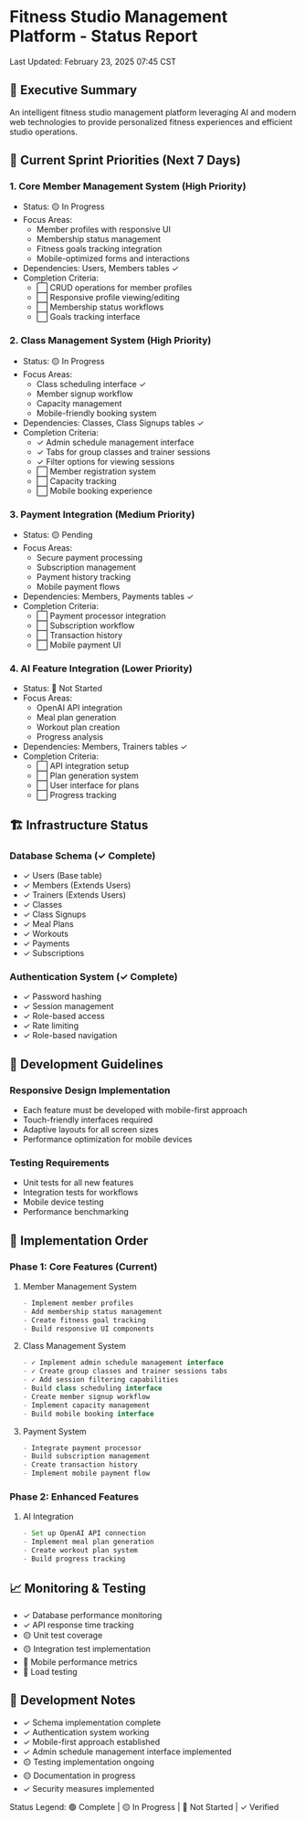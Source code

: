 # Fitness Studio Management Platform - Status Report
Last Updated: February 23, 2025 07:45 CST

## 🎯 Executive Summary
An intelligent fitness studio management platform leveraging AI and modern web technologies to provide personalized fitness experiences and efficient studio operations.

## 🚨 Current Sprint Priorities (Next 7 Days)

### 1. Core Member Management System (High Priority)
- Status: 🟡 In Progress
- Focus Areas:
  - Member profiles with responsive UI
  - Membership status management
  - Fitness goals tracking integration
  - Mobile-optimized forms and interactions
- Dependencies: Users, Members tables ✓
- Completion Criteria:
  - ⬜ CRUD operations for member profiles
  - ⬜ Responsive profile viewing/editing
  - ⬜ Membership status workflows
  - ⬜ Goals tracking interface

### 2. Class Management System (High Priority)
- Status: 🟡 In Progress
- Focus Areas:
  - Class scheduling interface ✓
  - Member signup workflow
  - Capacity management
  - Mobile-friendly booking system
- Dependencies: Classes, Class Signups tables ✓
- Completion Criteria:
  - ✓ Admin schedule management interface
  - ✓ Tabs for group classes and trainer sessions
  - ✓ Filter options for viewing sessions
  - ⬜ Member registration system
  - ⬜ Capacity tracking
  - ⬜ Mobile booking experience

### 3. Payment Integration (Medium Priority)
- Status: 🟡 Pending
- Focus Areas:
  - Secure payment processing
  - Subscription management
  - Payment history tracking
  - Mobile payment flows
- Dependencies: Members, Payments tables ✓
- Completion Criteria:
  - ⬜ Payment processor integration
  - ⬜ Subscription workflow
  - ⬜ Transaction history
  - ⬜ Mobile payment UI

### 4. AI Feature Integration (Lower Priority)
- Status: 🔴 Not Started
- Focus Areas:
  - OpenAI API integration
  - Meal plan generation
  - Workout plan creation
  - Progress analysis
- Dependencies: Members, Trainers tables ✓
- Completion Criteria:
  - ⬜ API integration setup
  - ⬜ Plan generation system
  - ⬜ User interface for plans
  - ⬜ Progress tracking

## 🏗 Infrastructure Status

### Database Schema (✓ Complete)
- ✓ Users (Base table)
- ✓ Members (Extends Users)
- ✓ Trainers (Extends Users)
- ✓ Classes
- ✓ Class Signups
- ✓ Meal Plans
- ✓ Workouts
- ✓ Payments
- ✓ Subscriptions

### Authentication System (✓ Complete)
- ✓ Password hashing
- ✓ Session management
- ✓ Role-based access
- ✓ Rate limiting
- ✓ Role-based navigation

## 📱 Development Guidelines

### Responsive Design Implementation
- Each feature must be developed with mobile-first approach
- Touch-friendly interfaces required
- Adaptive layouts for all screen sizes
- Performance optimization for mobile devices

### Testing Requirements
- Unit tests for all new features
- Integration tests for workflows
- Mobile device testing
- Performance benchmarking

## 🔄 Implementation Order

### Phase 1: Core Features (Current)
1. Member Management System
   ```typescript
   - Implement member profiles
   - Add membership status management
   - Create fitness goal tracking
   - Build responsive UI components
   ```

2. Class Management System
   ```typescript
   - ✓ Implement admin schedule management interface
   - ✓ Create group classes and trainer sessions tabs
   - ✓ Add session filtering capabilities
   - Build class scheduling interface
   - Create member signup workflow
   - Implement capacity management
   - Build mobile booking interface
   ```

3. Payment System
   ```typescript
   - Integrate payment processor
   - Build subscription management
   - Create transaction history
   - Implement mobile payment flow
   ```

### Phase 2: Enhanced Features
1. AI Integration
   ```typescript
   - Set up OpenAI API connection
   - Implement meal plan generation
   - Create workout plan system
   - Build progress tracking
   ```

## 📈 Monitoring & Testing
- ✓ Database performance monitoring
- ✓ API response time tracking
- 🟡 Unit test coverage
- 🟡 Integration test implementation
- 🔴 Mobile performance metrics
- 🔴 Load testing

## 📝 Development Notes
- ✓ Schema implementation complete
- ✓ Authentication system working
- ✓ Mobile-first approach established
- ✓ Admin schedule management interface implemented
- 🟡 Testing implementation ongoing
- 🟡 Documentation in progress
- ✓ Security measures implemented

Status Legend:
🟢 Complete | 🟡 In Progress | 🔴 Not Started | ✓ Verified